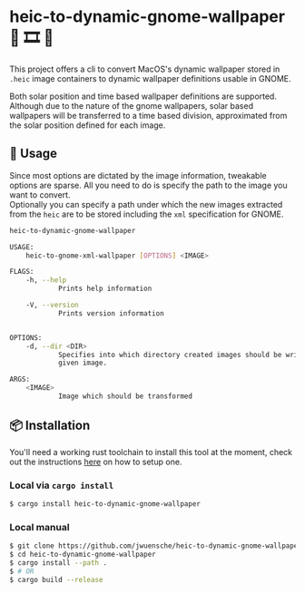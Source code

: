 # heic-to-dynamic-gnome-wallpaper 🌅 🎞 🌇

This project offers a cli to convert MacOS's dynamic wallpaper stored in `.heic` image containers to dynamic wallpaper definitions usable in GNOME.

Both solar position and time based wallpaper definitions are supported. Although due to the nature of the gnome wallpapers, solar based wallpapers will be transferred to a time based division, approximated from the solar position defined for each image.

## 🧰 Usage

Since most options are dictated by the image information, tweakable options are sparse. All you need to do is specify the path to the image you want to convert.  
Optionally you can specify a path under which the new images extracted from the `heic` are to be stored including the `xml` specification for GNOME.

``` sh
heic-to-dynamic-gnome-wallpaper

USAGE:
    heic-to-gnome-xml-wallpaper [OPTIONS] <IMAGE>

FLAGS:
    -h, --help
            Prints help information

    -V, --version
            Prints version information


OPTIONS:
    -d, --dir <DIR>
            Specifies into which directory created images should be written to. Default is the parent directory of the
            given image.

ARGS:
    <IMAGE>
            Image which should be transformed

```

## 📦 Installation

You'll need a working rust toolchain to install this tool at the moment, check out the instructions [here](https://www.rust-lang.org/tools/install) on how to setup one.

### Local via `cargo install`

``` sh
$ cargo install heic-to-dynamic-gnome-wallpaper
```

### Local manual

``` sh
$ git clone https://github.com/jwuensche/heic-to-dynamic-gnome-wallpaper
$ cd heic-to-dynamic-gnome-wallpaper
$ cargo install --path .
$ # OR
$ cargo build --release
```
